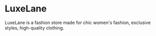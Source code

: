 # LuxeLane
 LuxeLane is a fashion store made for chic women's fashion, exclusive styles, high-quality clothing.
